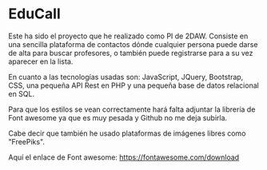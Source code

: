 # EduCall

Este ha sido el proyecto que he realizado como PI de 2DAW. Consiste en una sencilla plataforma de contactos dónde cualquier persona puede darse de alta para buscar profesores, o también puede registrarse para a su vez aparecer en la lista.

En cuanto a las tecnologías usadas son: JavaScript, JQuery, Bootstrap, CSS, una pequeña API Rest en PHP y una pequeña base de datos relacional en SQL.

Para que los estilos se vean correctamente hará falta adjuntar la librería de Font awesome ya que es muy pesada y Github no me deja subirla.

Cabe decir que también he usado plataformas de imágenes libres como "FreePiks".

Aquí el enlace de Font awesome: https://fontawesome.com/download
